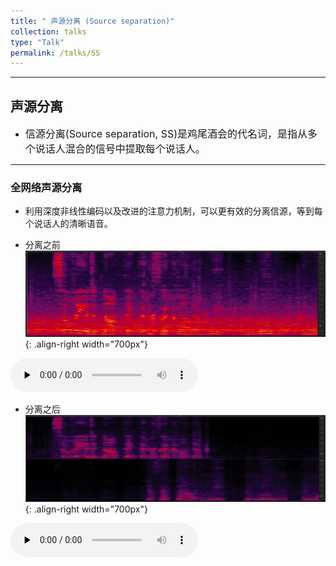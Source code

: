 ```yaml
---
title: " 声源分离 (Source separation)"
collection: talks
type: "Talk"
permalink: /talks/SS
---
```


---
##  声源分离 
- <font size=3> 信源分离(Source separation, SS)是鸡尾酒会的代名词，是指从多个说话人混合的信号中提取每个说话人。</font>  


---
###  全网络声源分离
- 利用深度非线性编码以及改进的注意力机制，可以更有效的分离信源，等到每个说话人的清晰语音。
  
 
- 分离之前
![AEC before](/images/nessbefore.png){: .align-right  width="700px"}

​<audio id="audio" controls="" preload="none">
      <source id="wav" src="../files/nessbefore.wav">{: .align-center}


- 分离之后
![AEC before](/images/nessafter.png){: .align-right width="700px"}

​<audio id="audio" controls="" preload="none">
      <source id="wav" src="../files/nessafter.wav">{: .align-center}

